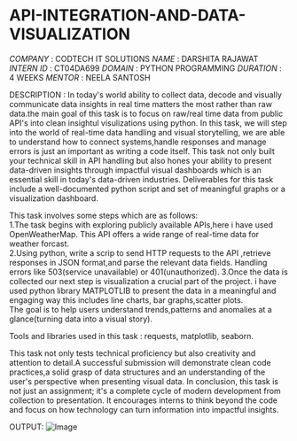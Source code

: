 # API-INTEGRATION-AND-DATA-VISUALIZATION
*COMPANY* : CODTECH IT SOLUTIONS
*NAME* : DARSHITA RAJAWAT
*INTERN ID* : CT04DA699 
*DOMAIN* : PYTHON PROGRAMMING
*DURATION* : 4 WEEKS
*MENTOR* : NEELA SANTOSH

DESCRIPTION : In today's world ability to collect data, decode and visually communicate data insights in real time matters the most rather than raw data.the main goal of this task is to focus on raw/real time data from public API's into clean insightul visulizations using python. In this task, we will step into the world of real-time data handling and visual storytelling, we are able to understand how to connect systems,handle responses and manage errors is just an important as writing a code itself. This task not only built your technical skill in API handling but also hones your ability to present  data-driven insights through impactful visual dashboards which is an essential skill in today's data-driven industries. Deliverables for this task include a well-documented python script and set of meaningful graphs or a visualization dashboard.

  This task involves some steps which are as follows:                                                                                                                                                                       
  1.The task begins with exploring publicly available APIs,here i have used OpenWeatherMap. This API offers a wide range of real-time data for weather forcast.     
  2.Using python, write a scrip to send HTTP requests to the API ,retrieve responses in JSON format,and parse the relevant data fields. Handling errors like 503(service unavailable) or 401(unauthorized).
  3.Once the data is collected our next step is visualization a crucial part of the project. i have used python library MATPLOTLIB to present the data in a meaningful and engaging way this includes line charts, bar graphs,scatter plots.  
    The goal is to help users understand trends,patterns and anomalies at a glance(turning data into a visual story).  
    
  Tools and libraries used in this task : requests, matplotlib, seaborn.

  This task not only tests technical proficiency but also creativity and attention to detail.A successful submission will demonstrate clean code practices,a solid grasp of data structures and an understanding of the user's perspective 
  when presenting visual data. In conclusion, this task is not just an assignment; it's a complete cycle of modern development from collection to presentation. It encourages interns to think beyond the code and focus on how technology 
  can turn information into impactful insights. 


  OUTPUT: ![Image](https://github.com/user-attachments/assets/3ee2e159-4a54-4df3-82f5-d138ed3d07cf)

 

 

 
 
